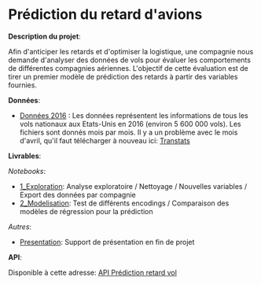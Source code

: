 # Prédiction du retard d'avions

**Description du projet**:

Afin d'anticiper les retards et d'optimiser la logistique, une compagnie nous demande d'analyser des données de vols 
pour évaluer les comportements de différentes compagnies aériennes.
L'objectif de cette évaluation est de tirer un premier modèle de prédiction des retards à partir des variables fournies.

**Données**:
* [Données 2016](https://s3-eu-west-1.amazonaws.com/static.oc-static.com/prod/courses/files/Parcours_data_scientist/Projet+-+Anticipez+le+retard+de+vol+des+avions+-+109/Dataset+Projet+4.zip) 
: Les données représentent les informations de tous les vols nationaux aux Etats-Unis en 2016 (environ 5 600 000 vols). 
Les fichiers sont donnés mois par mois. Il y a un problème avec le mois d'avril, qu'il faut télécharger à nouveau ici: [Transtats](https://www.transtats.bts.gov/DL_SelectFields.asp?Table_ID=236&DB_Short_Name=On-Time)

**Livrables**:

*Notebooks*:
* [1_Exploration](1_Exploration.ipynb): Analyse exploratoire / Nettoyage / Nouvelles variables / Export des données par compagnie
* [2_Modelisation](2_Modelisation.ipynb): Test de différents encodings / Comparaison des modèles de régression pour la prédiction

*Autres*:
* [Presentation](Presentation.pdf): Support de présentation en fin de projet


**API**:

Disponible à cette adresse: [API Prédiction retard vol](http://weber-thomas.fr/ocr/project4)
